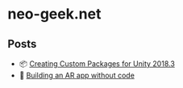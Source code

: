 # neo-geek.net

## Posts

-   📦 [Creating Custom Packages for Unity 2018.3](_posts/2019-01-01-creating-custom-packages-for-unity-2018.3.md)
-   📱 [Building an AR app without code](_posts/2018-12-30-building-an-ar-app-without-code.md)
